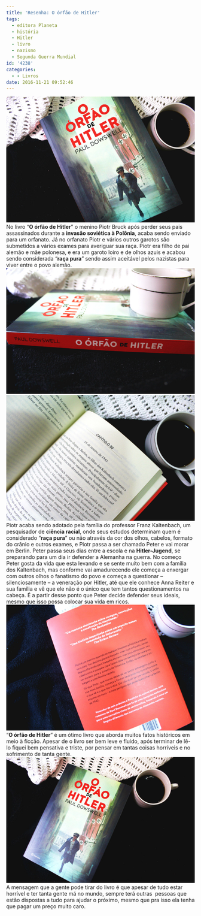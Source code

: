 ```yaml
---
title: 'Resenha: O órfão de Hitler'
tags:
  - editora Planeta
  - história
  - Hitler
  - livro
  - nazismo
  - Segunda Guerra Mundial
id: '4238'
categories:
  - - Livros
date: 2016-11-21 09:52:46
---
```


![Livro O Órfão de Hitler - Paul Dowswell](/wp-content/uploads/2016/10/resenha-o-órfão-de-hitler.jpg) No livro “**O órfão de Hitler**” o menino Piotr Bruck após perder seus pais assassinados durante a **invasão soviética à Polônia**, acaba sendo enviado para um orfanato. Já no orfanato Piotr e vários outros garotos são submetidos a vários exames para averiguar sua raça. Piotr era filho de pai alemão e mãe polonesa, e era um garoto loiro e de olhos azuis e acabou sendo considerada “**raça pura**” sendo assim aceitável pelos nazistas para viver entre o povo alemão. ![Resumo do livro O órfão de Hitler](/wp-content/uploads/2016/10/lombada-livro-o-órfão-de-hitler.jpg) ![Livro O Órfão de Hitler - resenha](/wp-content/uploads/2016/10/página-livro-o-órfão-de-hitler.jpg) Piotr acaba sendo adotado pela família do professor Franz Kaltenbach, um pesquisador de **ciência racial**, onde seus estudos determinam quem é considerado “**raça pura**” ou não através da cor dos olhos, cabelos, formato do crânio e outros exames, e Piotr passa a ser chamado Peter e vai morar em Berlin. Peter passa seus dias entre a escola e na **Hitler-Jugend**, se preparando para um dia ir defender a Alemanha na guerra. No começo Peter gosta da vida que esta levando e se sente muito bem com a família dos Kaltenbach, mas conforme vai amadurecendo ele começa a enxergar com outros olhos o fanatismo do povo e começa a questionar – silenciosamente – a veneração por Hitler, até que ele conhece Anna Reiter e sua família e vê que ele não é o único que tem tantos questionamentos na cabeça. É a partir desse ponto que Peter decide defender seus ideais, mesmo que isso possa colocar sua vida em ricos. ![Resumo do livro O Órfão de Hitler](/wp-content/uploads/2016/10/contra-capa-livro-o-órfão-de-hitler.jpg) “**O órfão de Hitler**” é um ótimo livro que aborda muitos fatos históricos em meio à ficção. Apesar de o livro ser bem leve e fluido, após terminar de lê-lo fiquei bem pensativa e triste, por pensar em tantas coisas horríveis e no sofrimento de tanta gente. ![capa do livro - o órfão de hitler de Paul Dowswell](/wp-content/uploads/2016/10/livro-o-órfão-de-hitler-resumo.jpg) A mensagem que a gente pode tirar do livro é que apesar de tudo estar horrível e ter tanta gente má no mundo, sempre terá outras  pessoas que estão dispostas a tudo para ajudar o próximo, mesmo que pra isso ela tenha que pagar um preço muito caro.
